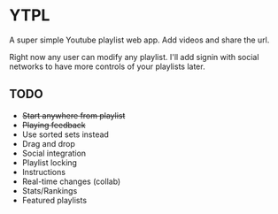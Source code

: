# YTPL
A super simple Youtube playlist web app. Add videos and share the url.

Right now any user can modify any playlist. I'll add signin with social networks to have more controls of your playlists later.

## TODO
* ~~Start anywhere from playlist~~
* ~~Playing feedback~~
* Use sorted sets instead
* Drag and drop
* Social integration
* Playlist locking
* Instructions
* Real-time changes (collab)
* Stats/Rankings
* Featured playlists

